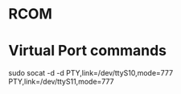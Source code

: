 # RCOM

# Virtual Port commands
sudo socat -d  -d  PTY,link=/dev/ttyS10,mode=777   PTY,link=/dev/ttyS11,mode=777